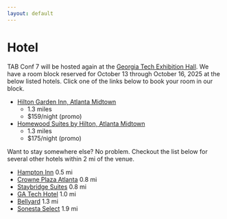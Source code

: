 ```yaml
---
layout: default
---
```


# Hotel

TAB Conf 7 will be hosted again at the
<a href="https://goo.gl/maps/rJwA9B33xdd7YrSF8/" target="_blank">Georgia Tech Exhibition Hall</a>. We have a room block
reserved for October 13 through October 16, 2025 at the below listed hotels. Click one of the links below to book your
room in our block.

- <a href="https://group.hiltongardeninn.com/5ev2ty" target="_blank">Hilton Garden Inn, Atlanta Midtown</a>
    - 1.3 miles
    - $159/night (promo)
- <a href="https://group.homewood-suites.com/p5qm4a" target="_blank">Homewood Suites by Hilton, Atlanta Midtown</a>
    - 1.3 miles
    - $175/night (promo)

Want to stay somewhere else? No problem. Checkout the list below for several other hotels within 2 mi of the venue.

- <a href="https://www.hilton.com/en/book/reservation/rooms/?ctyhocn=ATLGTHX&arrivalDate=2025-10-12&departureDate=2025-10-18&room1NumAdults=1&aarpRate=" target="_blank">Hampton Inn</a> 0.5 mi
- <a href="https://www.ihg.com/crowneplaza/hotels/us/en/atlanta/atlpw/hoteldetail" target="_blank">Crowne Plaza Atlanta</a> 0.8 mi
- <a href="https://www.ihg.com/staybridge/hotels/us/en/atlanta/atlpe/hoteldetail" target="_blank">Staybridge Suites</a> 0.8 mi
- <a href="https://www.gatechhotel.com" target="_blank">GA Tech Hotel</a> 1.0 mi
- <a href="https://www.marriott.com/en-us/hotels/atltm-bellyard-west-midtown-atlanta-a-tribute-portfolio-hotel/overview/" target="_blank">Bellyard</a> 1.3 mi
- <a href="https://www.sonesta.com/sonesta-select/ga/atlanta/sonesta-select-atlanta-midtown-georgia-tech" target="_blank">Sonesta Select</a> 1.9 mi
